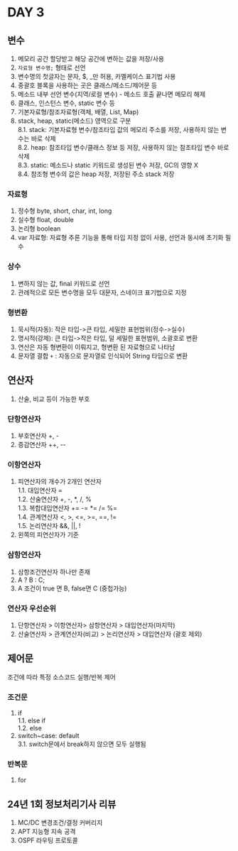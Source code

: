 # DAY 3
## 변수
1. 메모리 공간 할당받고 해당 공간에 변하는 값을 저장/사용
2. `자료형 변수명;` 형태로 선언
3. 변수명의 첫글자는 문자, $, _만 허용, 카멜케이스 표기법 사용
4. 중괄호 블록을 사용하는 곳은 클래스/메소드/제어문 등
5. 메소드 내부 선언 변수(지역/로컬 변수) - 메소드 호출 끝나면 메모리 해제
6. 클래스, 인스턴스 변수, static 변수 등
7. 기본자료형/참조자료형(객체, 배열, List, Map)
8. stack, heap, static(메소드) 영역으로 구분 </br>
   8.1. stack: 기본자료형 변수/참조타입 값의 메모리 주소를 저장, 사용하지 않는 변수는 바로 삭제 </br>
   8.2. heap: 참조타입 변수/클래스 정보 등 저장, 사용하지 않는 참조타입 변수 바로 삭제</br>
   8.3. static: 메소드나 static 키워드로 생성된 변수 저장, GC의 영향 X </br>
   8.4. 참조형 변수의 값은 heap 저장, 저장된 주소 stack 저장 </br>

### 자료형
1. 정수형 byte, short, char, int, long
2. 실수형 float, double
3. 논리형 boolean
4. var 자료형: 자료형 추론 기능을 통해 타입 지정 없이 사용, 선언과 동시에 초기화 필수

### 상수
1. 변하지 않는 값, final 키워드로 선언
2. 관례적으로 모든 변수명을 모두 대문자, 스네이크 표기법으로 지정

### 형변환
1. 묵시적(자동): 작은 타입->큰 타입, 세밀한 표현범위(정수->실수) 
2. 명시적(강제): 큰 타입->작은 타입, 덜 세밀한 표현범위, 소괄호로 변환
3. 연산은 자동 형변환이 이뤄지고, 형변환 된 자료형으로 나타남
4. 문자열 결합 `+` : 자동으로 문자열로 인식되어 String 타입으로 변환

## 연산자
1. 산술, 비교 등이 가능한 부호
   
### 단항연산자
1. 부호연산자 +, -
2. 증감연산자 ++, --

### 이항연산자
1. 피연산자의 개수가 2개인 연산자 </br>
   1.1. 대입연산자 = </br>
   1.2. 산술연산자 +, -, *, /, % </br>
   1.3. 복합대입연산자 += -= *= /= %= </br>
   1.4. 관계연산자 <, >, <=, >=, ==, != </br>
   1.5. 논리연산자 &&, ||, ! </br>
2. 왼쪽의 피연산자가 기준

### 삼항연산자
1. 삼항조건연산자 하나만 존재
2. A ? B : C;
3. A 조건이 true 면 B, false면 C (중첩가능)

### 연산자 우선순위
1. 단항연산자 > 이항연산자> 삼항연산자 > 대입연산자(마지막)
2. 산술연산자 > 관계연산자(비교) > 논리연산자 > 대입연산자 (괄호 제외)

## 제어문
조건에 따라 특정 소스코드 실행/반복 제어
### 조건문
1. if </br>
   1.1. else if </br>
   1.2. else </br>
3. switch~case: default </br>
   3.1. switch문에서 break하지 않으면 모두 실행됨

### 반복문
1. for

## 24년 1회 정보처리기사 리뷰
1. MC/DC 변경조건/결정 커버리지
2. APT 지능형 지속 공격
3. OSPF 라우팅 프로토콜
